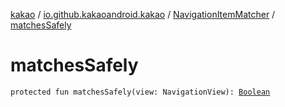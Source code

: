 [kakao](../../index.md) / [io.github.kakaoandroid.kakao](../index.md) / [NavigationItemMatcher](index.md) / [matchesSafely](./matches-safely.md)

# matchesSafely

`protected fun matchesSafely(view: NavigationView): `[`Boolean`](https://kotlinlang.org/api/latest/jvm/stdlib/kotlin/-boolean/index.html)